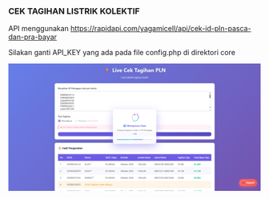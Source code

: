 ### CEK TAGIHAN LISTRIK KOLEKTIF

API menggunakan https://rapidapi.com/yagamicell/api/cek-id-pln-pasca-dan-pra-bayar


Silakan ganti API_KEY yang ada pada file config.php di direktori core

<img src="https://raw.githubusercontent.com/dutatopup/Kolektif-Tagihan-PLN/refs/heads/main/preview.png" alt="Alt Text" width="860" />

